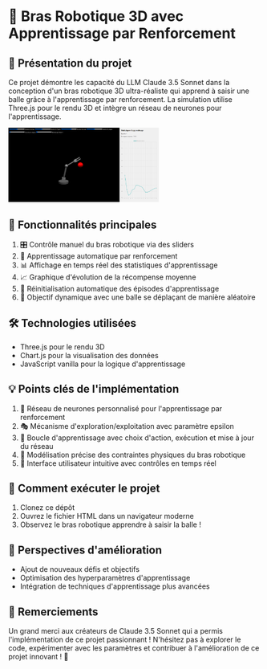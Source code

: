 # 🤖 Bras Robotique 3D avec Apprentissage par Renforcement

## 🌟 Présentation du projet

Ce projet démontre les capacité du LLM Claude 3.5 Sonnet dans la conception d'un bras robotique 3D ultra-réaliste qui apprend à saisir une balle grâce à l'apprentissage par renforcement. La simulation utilise Three.js pour le rendu 3D et intègre un réseau de neurones pour l'apprentissage.

<img src="./image_demo.png" alt="Demo Image" width="300"/>

## 🔑 Fonctionnalités principales

1. 🎛️ Contrôle manuel du bras robotique via des sliders
2. 🧠 Apprentissage automatique par renforcement
3. 📊 Affichage en temps réel des statistiques d'apprentissage
4. 📈 Graphique d'évolution de la récompense moyenne
5. 🔄 Réinitialisation automatique des épisodes d'apprentissage
6. 🎯 Objectif dynamique avec une balle se déplaçant de manière aléatoire

## 🛠️ Technologies utilisées

- Three.js pour le rendu 3D
- Chart.js pour la visualisation des données
- JavaScript vanilla pour la logique d'apprentissage

## 💡 Points clés de l'implémentation

1. 🧮 Réseau de neurones personnalisé pour l'apprentissage par renforcement
2. 🎭 Mécanisme d'exploration/exploitation avec paramètre epsilon
3. 🔁 Boucle d'apprentissage avec choix d'action, exécution et mise à jour du réseau
4. 📐 Modélisation précise des contraintes physiques du bras robotique
5. 🌈 Interface utilisateur intuitive avec contrôles en temps réel

## 🚀 Comment exécuter le projet

1. Clonez ce dépôt
2. Ouvrez le fichier HTML dans un navigateur moderne
3. Observez le bras robotique apprendre à saisir la balle !

## 🔮 Perspectives d'amélioration

- Ajout de nouveaux défis et objectifs
- Optimisation des hyperparamètres d'apprentissage
- Intégration de techniques d'apprentissage plus avancées

## 👏 Remerciements

Un grand merci aux créateurs de Claude 3.5 Sonnet qui a permis l'implémentation de ce projet passionnant !
N'hésitez pas à explorer le code, expérimenter avec les paramètres et contribuer à l'amélioration de ce projet innovant ! 🎉
